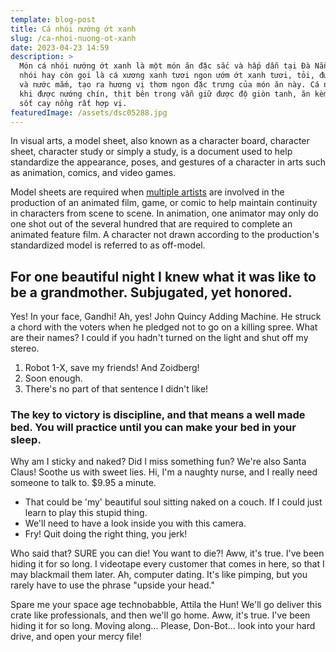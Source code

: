 ```yaml
---
template: blog-post
title: Cá nhói nướng ớt xanh
slug: /ca-nhoi-nuong-ot-xanh
date: 2023-04-23 14:59
description: >
  Món cá nhói nướng ớt xanh là một món ăn đặc sắc và hấp dẫn tại Đà Nẵng .  Cá
  nhói hay còn gọi là cá xương xanh tươi ngon ướm ớt xanh tươi, tỏi, đường, muối
  và nước mắm, tạo ra hương vị thơm ngon đặc trưng của món ăn này. Cá nhói sau
  khi được nướng chín, thịt bên trong vẫn giữ được độ giòn tanh, ăn kèm với nước
  sốt cay nồng rất hợp vị.
featuredImage: /assets/dsc05288.jpg
---
```


In visual arts, a model sheet, also known as a character board, character sheet, character study or simply a study, is a document used to help standardize the appearance, poses, and gestures of a character in arts such as animation, comics, and video games.

Model sheets are required when [multiple artists](https://example.com) are involved in the production of an animated film, game, or comic to help maintain continuity in characters from scene to scene. In animation, one animator may only do one shot out of the several hundred that are required to complete an animated feature film. A character not drawn according to the production's standardized model is referred to as off-model.

## For one beautiful night I knew what it was like to be a grandmother. Subjugated, yet honored.

Yes! In your face, Gandhi! Ah, yes! John Quincy Adding Machine. He struck a chord with the voters when he pledged not to go on a killing spree. What are their names? I could if you hadn't turned on the light and shut off my stereo.

1. Robot 1-X, save my friends! And Zoidberg!
2. Soon enough.
3. There's no part of that sentence I didn't like!

### The key to victory is discipline, and that means a well made bed. You will practice until you can make your bed in your sleep.

Why am I sticky and naked? Did I miss something fun? We're also Santa Claus! Soothe us with sweet lies. Hi, I'm a naughty nurse, and I really need someone to talk to. \$9.95 a minute.

- That could be 'my' beautiful soul sitting naked on a couch. If I could just learn to play this stupid thing.
- We'll need to have a look inside you with this camera.
- Fry! Quit doing the right thing, you jerk!

Who said that? SURE you can die! You want to die?! Aww, it's true. I've been hiding it for so long. I videotape every customer that comes in here, so that I may blackmail them later. Ah, computer dating. It's like pimping, but you rarely have to use the phrase "upside your head."

Spare me your space age technobabble, Attila the Hun! We'll go deliver this crate like professionals, and then we'll go home. Aww, it's true. I've been hiding it for so long. Moving along… Please, Don-Bot… look into your hard drive, and open your mercy file!
